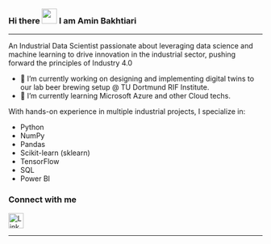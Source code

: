 ### Hi there <img src="https://raw.githubusercontent.com/MartinHeinz/MartinHeinz/master/wave.gif" width="30px"> I am Amin Bakhtiari 

---
An Industrial Data Scientist passionate about leveraging data science and machine learning to drive innovation in the industrial sector, pushing forward the principles of Industry 4.0

- 🔭 I’m currently working on designing and implementing digital twins to our lab beer brewing setup @ TU Dortmund RIF Institute.
- 🌱 I’m currently learning Microsoft Azure and other Cloud techs.


With hands-on experience in multiple industrial projects, I specialize in:
- Python
- NumPy
- Pandas
- Scikit-learn (sklearn)
- TensorFlow
- SQL
- Power BI




### Connect with me
<a href="www.linkedin.com/in/amin-bakhtiari-industry4" target="_blank">
    <img src="https://img.icons8.com/color/48/000000/linkedin.png" alt="LinkedIn" width="30" height="30"/>
</a> 

---




<!--

Here are some ideas to get you started:

- 🔭 I’m currently working on ...
- 🌱 I’m currently learning ...
- 👯 I’m looking to collaborate on ...
- 🤔 I’m looking for help with ...
- 💬 Ask me about ...
- 📫 How to reach me: ...
- 😄 Pronouns: ...
- ⚡ Fun fact: ...
-->
